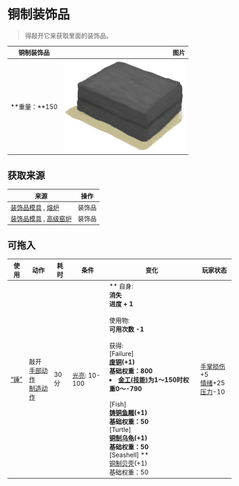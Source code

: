 # 铜制装饰品  
> 得敲开它来获取里面的装饰品。  
  
  铜制装饰品  |   图片   
 ----  |  ----:   
 **重量：**150  |  <img decoding="async" src="Sprite/ClayMold.png" href="a.md" style="max-width:300px;max-height:300px;">   
  
## 获取来源  
来源  |  操作  
----  |  ----  
[装饰品模具](MoldCopperDecoration.md) , [熔炉](Forge.md)  |  装饰品  
[装饰品模具](MoldCopperDecoration.md) , [高级窑炉](KilnAdvanced.md)  |  装饰品  
## 可拖入  
使用  |  动作  |  耗时  |  条件  |  变化  |  玩家状态  
----  |  ----  |  ----  |  ----  |  ----  |  ----  
[“锤”](tag_Hammer.md)  |  敲开<br>[手部动作](HandAction.md)<br>[制造动作](CraftAction.md)  |  30分  |  [光亮](Light.md): 10-100  |  ** 自身: **<br>消失<br>进度 + 1<br><br>** 使用物: **<br>可用次数  -1<br><br>** 获得: **<br>** [Failure] **<br>  [废铜](CopperDecoration_Failed.md)(+1)<br>基础权重：800<li>[金工(技能)](Skill_Metalworking.md)为1～150时权重0～-790</li><br>** [Fish] **<br>  [铸铜鱼雕](CopperDecoration_Fish.md)(+1)<br>基础权重：50<br>** [Turtle] **<br>  [铜制乌龟](CopperDecoration_Turtle.md)(+1)<br>基础权重：50<br>** [Seashell] **<br>  [铜制贝壳](CopperDecoration_Seashell.md)(+1)<br>基础权重：50  |  [手掌损伤](HandDamage.md)+5<br>[情绪](Morale.md)+25<br>[压力](Stress.md)-10  


<script>document.title="铜制装饰品 - 卡牌生存百科 Card Survival Wiki";</script>